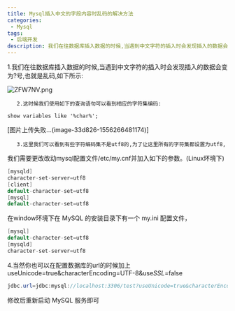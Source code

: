 ```yaml
---
title: Mysql插入中文的字段内容时乱码的解决方法
categories:
 - Mysql
tags:
 - 后端开发
description: 我们在往数据库插入数据的时候,当遇到中文字符的插入时会发现插入的数据会变为?号,也就是乱码,如下所示...
---
```


1.我们在往数据库插入数据的时候,当遇到中文字符的插入时会发现插入的数据会变为?号,也就是乱码,如下所示:

![ZFW7NV.png](https://s2.ax1x.com/2019/06/23/ZFW7NV.png)

       2.这时候我们使用如下的查询语句可以看到相应的字符集编码:

```mysql
show variables like '%char%';
```

[图片上传失败...(image-33d826-1556266481174)]

       3.这里我们可以看到有些字符编码集不是utf8的,为了让这里所有的字符集都设置为utf8,

我们需要更改改动mysql配置文件/etc/my.cnf并加入如下的参数。(Linux环境下)

```java
[mysqld]
character-set-server=utf8 
[client]
default-character-set=utf8 
[mysql]
default-character-set=utf8
```

在window环境下在 MySQL 的安装目录下有一个 my.ini 配置文件，

```java
[mysql]
default-character-set=utf8
[mysqld]
character-set-server=utf8
```

   4.当然你也可以在配置数据库的url的时候加上useUnicode=true&characterEncoding=UTF-8&use*SSL*=false

```java
jdbc.url=jdbc:mysql://localhost:3306/test?useUnicode=true&characterEncoding=UTF-8&useSSL=false
```

修改后重新启动 MySQL 服务即可